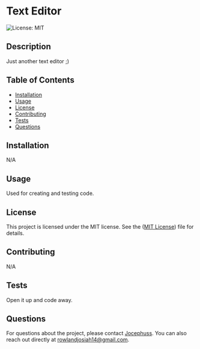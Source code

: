 
# Text Editor

![License: MIT](https://img.shields.io/badge/License-MIT-yellow.svg)

## Description
Just another text editor ;)

## Table of Contents
- [Installation](#installation)
- [Usage](#usage)
- [License](#license)
- [Contributing](#contributing)
- [Tests](#tests)
- [Questions](#questions)

## Installation
N/A

## Usage
Used for creating and testing code.


## License

This project is licensed under the MIT license. See the ([MIT License](https://opensource.org/licenses/MIT)) file for details.


## Contributing
N/A

## Tests
Open it up and code away.

## Questions
For questions about the project, please contact [Jocephuss](https://github.com/Jocephuss).
You can also reach out directly at rowlandjosiah14@gmail.com.
